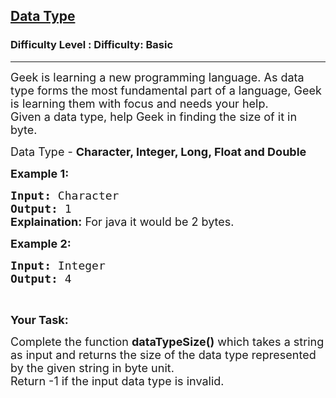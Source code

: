 <h2><a href="https://www.geeksforgeeks.org/problems/data-type-1666706751/1?page=5&difficulty=Basic,Easy&status=unsolved&sortBy=submissions">Data Type</a></h2><h3>Difficulty Level : Difficulty: Basic</h3><hr><div class="problems_problem_content__Xm_eO"><p><span style="font-size: 18px;">Geek is learning a new programming language. As data type forms the most fundamental part of a language, Geek is learning them with focus and needs your help. <br>Given a data type, help Geek in finding the size of it in byte.</span></p>
<p><span style="font-size: 18px;">Data Type - <strong>Character, Integer, Long, Float and Double</strong></span></p>
<p><span style="font-size: 18px;"><strong>Example 1:</strong></span></p>
<pre><span style="font-size: 18px;"><strong>Input:</strong> Character</span>
<span style="font-size: 18px;"><strong>Output:</strong> 1<br></span><strong style="font-size: 18px; font-family: -apple-system, BlinkMacSystemFont, 'Segoe UI', Roboto, Oxygen, Ubuntu, Cantarell, 'Open Sans', 'Helvetica Neue', sans-serif;">Explaination:</strong><span style="font-size: 18px; font-family: -apple-system, BlinkMacSystemFont, 'Segoe UI', Roboto, Oxygen, Ubuntu, Cantarell, 'Open Sans', 'Helvetica Neue', sans-serif;"> For java it would be 2 bytes.</span></pre>
<p><span style="font-size: 18px;"><strong>Example 2:</strong></span></p>
<pre><span style="font-size: 18px;"><strong>Input:</strong> Integer</span>
<span style="font-size: 18px;"><strong>Output:</strong> 4</span></pre>
<p>&nbsp;</p>
<p><span style="font-size: 18px;"><strong>Your Task:</strong></span></p>
<p><span style="font-size: 18px;">Complete the function <strong>dataTypeSize()</strong> which takes a string as input and returns&nbsp;the size of the data type represented by the given string in byte unit.<br>Return -1 if the input data type is invalid.<br></span></p></div>